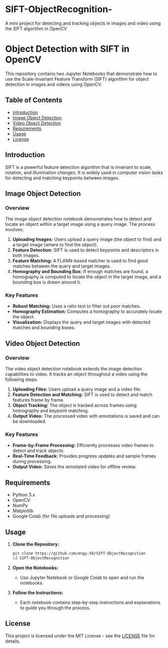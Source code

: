 # SIFT-ObjectRecognition-
A mini project for detecting and tracking objects in images and video using the SIFT algorithm in OpenCV

# Object Detection with SIFT in OpenCV

This repository contains two Jupyter Notebooks that demonstrate how to use the Scale-Invariant Feature Transform (SIFT) algorithm for object detection in images and videos using OpenCV.

## Table of Contents

- [Introduction](#introduction)
- [Image Object Detection](#image-object-detection)
- [Video Object Detection](#video-object-detection)
- [Requirements](#requirements)
- [Usage](#usage)
- [License](#license)

## Introduction

SIFT is a powerful feature detection algorithm that is invariant to scale, rotation, and illumination changes. It is widely used in computer vision tasks for detecting and matching keypoints between images.

## Image Object Detection

### Overview

The image object detection notebook demonstrates how to detect and locate an object within a target image using a query image. The process involves:

1. **Uploading Images:** Users upload a query image (the object to find) and a target image (where to find the object).
2. **Feature Detection:** SIFT is used to detect keypoints and descriptors in both images.
3. **Feature Matching:** A FLANN-based matcher is used to find good matches between the query and target images.
4. **Homography and Bounding Box:** If enough matches are found, a homography is computed to locate the object in the target image, and a bounding box is drawn around it.

### Key Features

- **Robust Matching:** Uses a ratio test to filter out poor matches.
- **Homography Estimation:** Computes a homography to accurately locate the object.
- **Visualization:** Displays the query and target images with detected matches and bounding boxes.

## Video Object Detection

### Overview

The video object detection notebook extends the image detection capabilities to video. It tracks an object throughout a video using the following steps:

1. **Uploading Files:** Users upload a query image and a video file.
2. **Feature Detection and Matching:** SIFT is used to detect and match features frame by frame.
3. **Object Tracking:** The object is tracked across frames using homography and keypoint matching.
4. **Output Video:** The processed video with annotations is saved and can be downloaded.

### Key Features

- **Frame-by-Frame Processing:** Efficiently processes video frames to detect and track objects.
- **Real-Time Feedback:** Provides progress updates and sample frames during processing.
- **Output Video:** Saves the annotated video for offline review.

## Requirements

- Python 3.x
- OpenCV
- NumPy
- Matplotlib
- Google Colab (for file uploads and processing)

## Usage

1. **Clone the Repository:**
   ```bash
   git clone https://github.com/engy-58/SIFT-ObjectRecognition
   cd SIFT-ObjectRecognition
   ```

2. **Open the Notebooks:**
   - Use Jupyter Notebook or Google Colab to open and run the notebooks.

3. **Follow the Instructions:**
   - Each notebook contains step-by-step instructions and explanations to guide you through the process.

## License

This project is licensed under the MIT License - see the [LICENSE](LICENSE) file for details.
